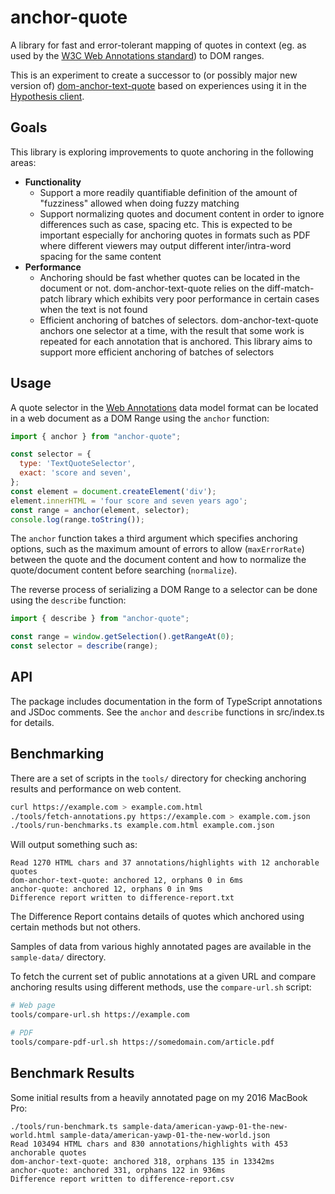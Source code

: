 # anchor-quote

A library for fast and error-tolerant mapping of quotes in context (eg. as used
  by the [W3C Web Annotations
  standard](https://www.w3.org/TR/annotation-model/#text-quote-selector)) to
  DOM ranges.

This is an experiment to create a successor to (or possibly major new version
of) [dom-anchor-text-quote](https://github.com/tilgovi/dom-anchor-text-quote)
based on experiences using it in the [Hypothesis
client](https://github.com/hypothesis/client).

## Goals

This library is exploring improvements to quote anchoring in the following areas:

- **Functionality**
  - Support a more readily quantifiable definition of the amount of "fuzziness"
    allowed when doing fuzzy matching
  - Support normalizing quotes and document content in order to ignore differences
    such as case, spacing etc. This is expected to be important especially for
    anchoring quotes in formats such as PDF where different viewers may output
    different inter/intra-word spacing for the same content
- **Performance**
  - Anchoring should be fast whether quotes can be located in the document or
    not. dom-anchor-text-quote relies on the diff-match-patch library which exhibits
    very poor performance in certain cases when the text is not found
  - Efficient anchoring of batches of selectors. dom-anchor-text-quote anchors
    one selector at a time, with the result that some work is repeated for each
    annotation that is anchored. This library aims to support more efficient
    anchoring of batches of selectors

## Usage

A quote selector in the [Web
  Annotations](https://www.w3.org/TR/annotation-model/#text-quote-selector)
  data model format can be located in a web document as a DOM Range using the
  `anchor` function:

```js
import { anchor } from "anchor-quote";

const selector = {
  type: 'TextQuoteSelector',
  exact: 'score and seven',
};
const element = document.createElement('div');
element.innerHTML = 'four score and seven years ago';
const range = anchor(element, selector);
console.log(range.toString());
```

The `anchor` function takes a third argument which specifies anchoring options,
such as the maximum amount of errors to allow (`maxErrorRate`) between the quote
and the document content and how to normalize the quote/document content before
searching (`normalize`).

The reverse process of serializing a DOM Range to a selector can be done using
the `describe` function:

```js
import { describe } from "anchor-quote";

const range = window.getSelection().getRangeAt(0);
const selector = describe(range);
```

## API

The package includes documentation in the form of TypeScript annotations and
JSDoc comments. See the `anchor` and `describe` functions in src/index.ts for
details.

## Benchmarking

There are a set of scripts in the `tools/` directory for checking anchoring
results and performance on web content.

```sh
curl https://example.com > example.com.html
./tools/fetch-annotations.py https://example.com > example.com.json
./tools/run-benchmarks.ts example.com.html example.com.json
```

Will output something such as:

```
Read 1270 HTML chars and 37 annotations/highlights with 12 anchorable quotes
dom-anchor-text-quote: anchored 12, orphans 0 in 6ms
anchor-quote: anchored 12, orphans 0 in 9ms
Difference report written to difference-report.txt
```

The Difference Report contains details of quotes which anchored using certain
methods but not others.

Samples of data from various highly annotated pages are available in the
`sample-data/` directory.

To fetch the current set of public annotations at a given URL and compare
anchoring results using different methods, use the `compare-url.sh` script:

```sh
# Web page
tools/compare-url.sh https://example.com

# PDF
tools/compare-pdf-url.sh https://somedomain.com/article.pdf
```

## Benchmark Results

Some initial results from a heavily annotated page on my 2016 MacBook Pro:

```
./tools/run-benchmark.ts sample-data/american-yawp-01-the-new-world.html sample-data/american-yawp-01-the-new-world.json
Read 103494 HTML chars and 830 annotations/highlights with 453 anchorable quotes
dom-anchor-text-quote: anchored 318, orphans 135 in 13342ms
anchor-quote: anchored 331, orphans 122 in 936ms
Difference report written to difference-report.csv
```
